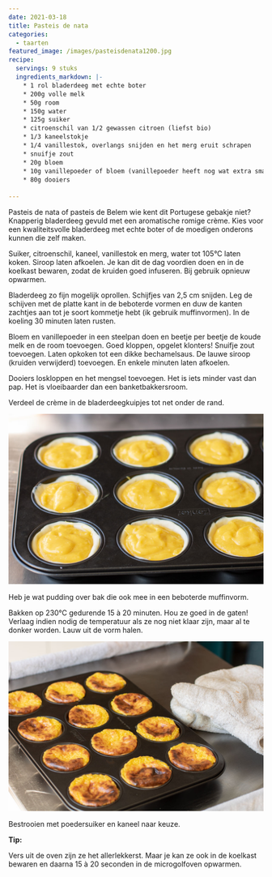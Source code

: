 ```yaml
---
date: 2021-03-18
title: Pasteis de nata
categories:
  - taarten
featured_image: /images/pasteisdenata1200.jpg
recipe:
  servings: 9 stuks
  ingredients_markdown: |-
    * 1 rol bladerdeeg met echte boter
    * 200g volle melk
    * 50g room
    * 150g water
    * 125g suiker
    * citroenschil van 1/2 gewassen citroen (liefst bio)
    * 1/3 kaneelstokje
    * 1/4 vanillestok, overlangs snijden en het merg eruit schrapen
    * snuifje zout
    * 20g bloem 
    * 10g vanillepoeder of bloem (vanillepoeder heeft nog wat extra smaak)
    * 80g dooiers
    
---
```

Pasteis de nata of pasteis de Belem wie kent dit Portugese gebakje niet?
Knapperig bladerdeeg gevuld met een aromatische romige crème.
Kies voor een kwaliteitsvolle bladerdeeg met echte boter of de moedigen onderons kunnen die zelf maken.


<!--more-->

Suiker, citroenschil, kaneel, vanillestok en merg, water tot 105°C laten koken. Siroop laten afkoelen.
Je kan dit de dag voordien doen en in de koelkast bewaren, zodat de kruiden goed infuseren.
Bij gebruik opnieuw opwarmen.


Bladerdeeg zo fijn mogelijk oprollen. Schijfjes van 2,5 cm snijden. Leg de schijven met de platte kant in de beboterde vormen en duw de kanten zachtjes aan tot je soort kommetje hebt (ik gebruik muffinvormen).
In de koeling 30 minuten laten rusten.

Bloem en vanillepoeder in een steelpan doen en beetje per beetje de koude melk en de room toevoegen. Goed kloppen, opgelet klonters! Snuifje zout toevoegen.
Laten opkoken tot een dikke bechamelsaus.
De lauwe siroop (kruiden verwijderd) toevoegen. En enkele minuten laten afkoelen.

Dooiers loskloppen en het mengsel toevoegen. Het is iets minder vast dan pap.
Het is vloeibaarder dan een banketbakkersroom.

Verdeel de crème in de bladerdeegkuipjes  tot net onder de rand.

![](/images/pasteisdenatastap11200.jpg)

Heb je wat pudding over bak die ook mee in een beboterde muffinvorm.

Bakken op 230°C gedurende 15 à 20 minuten. Hou ze goed in de gaten!
Verlaag indien nodig de temperatuur als ze nog niet klaar zijn, maar al te donker worden.
Lauw uit de vorm halen.

![](/images/pasteisdenatastap21200.jpg)

Bestrooien met poedersuiker en kaneel naar keuze.


<b>Tip: </b>

Vers uit de oven zijn ze het allerlekkerst.
Maar je kan ze ook in de koelkast bewaren en daarna 15 à 20 seconden in de microgolfoven opwarmen.


